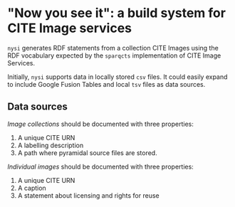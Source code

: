 # "Now you see it":  a build system for CITE Image services #

`nysi` generates RDF statements from a collection CITE Images using the RDF vocabulary expected by the `sparqcts` implementation of CITE Image Services.

Initially, `nysi` supports data in locally stored `csv` files.  It could easily expand to include Google Fusion Tables and local `tsv` files as data sources.


## Data sources ##


*Image collections* should be documented with three properties:

1. A unique CITE URN
2. A labelling description
3. A path where pyramidal source files are stored.

*Individual images* should be documented with three properties:

1. A unique CITE URN
2. A caption
3. A statement about licensing and rights for reuse


